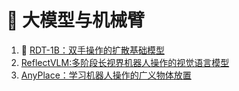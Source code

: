 # 🧠 大模型与机械臂

1. 🧠 [RDT-1B：双手操作的扩散基础模型](https://rdt-robotics.github.io/rdt-robotics/)
2. [ReflectVLM:多阶段长视界机器人操作的视觉语言模型](https://github.com/yunhaif/reflect-vlm)
3. [AnyPlace：学习机器人操作的广义物体放置](https://any-place.github.io/)
